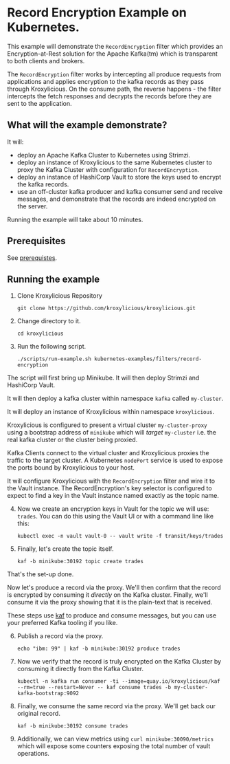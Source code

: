 # Record Encryption Example on Kubernetes.

This example will demonstrate the `RecordEncryption` filter which provides an Encryption-at-Rest solution for the
Apache Kafka(tm) which is transparent to both clients and brokers.

The `RecordEncryption` filter works by intercepting all produce requests from applications and applies encryption to
the kafka records as they pass through Kroxylicious. On the consume path, the reverse happens - the filter intercepts the fetch responses and decrypts the records before they are sent to the application.


## What will the example demonstrate?

It will:

* deploy an Apache Kafka Cluster to Kubernetes using Strimzi.
* deploy an instance of Kroxylicious to the same Kubernetes cluster  to proxy the Kafka Cluster with configuration for
  `RecordEncryption`.
* deploy an instance of HashiCorp Vault to store the keys used to encrypt the kafka records.
* use an off-cluster kafka producer and kafka consumer send and receive messages, and demonstrate
  that the records are indeed encrypted on the server.

Running the example will take about 10 minutes.

## Prerequisites

See [prerequistes](../../README.md#prerequisites-to-run-the-kubernetes-examples).

## Running the example

1. Clone Kroxylicious Repository
    ```shell { prompt="We're going to demonstrate the Record Encryption feature of Kroxylicious. Let's start by cloning the repo." }
    git clone https://github.com/kroxylicious/kroxylicious.git
    ```
1. Change directory to it. 
    ```shell
    cd kroxylicious
    ```
1. Run the following script.
    ```shell { prompt="Now let's bring up minikube and install strimzi and vault. The script will also create a kafka cluster and deploy kroxylicious." }
    ./scripts/run-example.sh kubernetes-examples/filters/record-encryption
    ```

The script will first bring up Minikube. It will then deploy Strimzi and HashiCorp Vault.

It will then deploy a kafka cluster within namespace `kafka` called `my-cluster`.

It will deploy an instance of Kroxylicious within namespace `kroxylicious`. 

Kroxylicious is configured  to present a virtual cluster `my-cluster-proxy` using a bootstrap address of `minikube`
which will _target_ `my-cluster` i.e. the real kafka cluster or the cluster being proxied.

Kafka Clients connect to the virtual cluster and Kroxylicious proxies the traffic to the target cluster.
A Kubernetes `nodePort` service is used to expose the ports bound by Kroxylicious to your host.

It will configure Kroxylicious with the `RecordEncryption` filter and wire it to the Vault instance. The
RecordEncryption's key selector is configured to expect to find a key in the Vault instance named exactly
as the topic name.

4. Now we create an encryption keys in Vault for the topic we will use: `trades`.  You can do this using the Vault
   UI or with a command line like this:
    ```shell { prompt="Now let's create an encryption key within vault.  This'll be used to encypt messages sent to the topic of the same name." }
    kubectl exec -n vault vault-0 -- vault write -f transit/keys/trades
    ```
4. Finally, let's create the topic itself.
    ```shell { prompt="and finally let's create the topic itself." }
    kaf -b minikube:30192 topic create trades
    ```

That's the set-up done.

Now let's produce a record via the proxy.  We'll then confirm that the record is encrypted by consuming it *directly*
on the Kafka cluster.  Finally, we'll consume it via the proxy showing that it is the plain-text that is received.

These steps use [kaf](https://github.com/birdayz/kaf) to produce and consume messages, but you can use your preferred
Kafka tooling if you like.

6. Publish a record via the proxy.
    ```shell { prompt="Time to start producing and consuming records.  First let's produce a record via the proxy."
   echo "ibm: 99" | kaf -b minikube:30192 produce trades
   ```
6. Now we verify that the record is truly encrypted on the Kafka Cluster by consuming it directly from the Kafka Cluster.
   ```shell { prompt="To show that the record is encrypted on the cluster, let's consume it directly from it. We'll see unintelligible bytes rather than the plain-text record." }
   kubectl -n kafka run consumer -ti --image=quay.io/kroxylicious/kaf --rm=true --restart=Never -- kaf consume trades -b my-cluster-kafka-bootstrap:9092
   ```
6. Finally, we consume the same record via the proxy.  We'll get back our original record.
   ```shell { prompt="Now let's consume the same record via the proxy.  This time we'll see the plain-text of the record as Kroxylicious will have decrypted it." }
   kaf -b minikube:30192 consume trades
   ```
6. Additionally, we can view metrics using `curl minikube:30090/metrics` which will expose some counters exposing the total number of vault operations.
